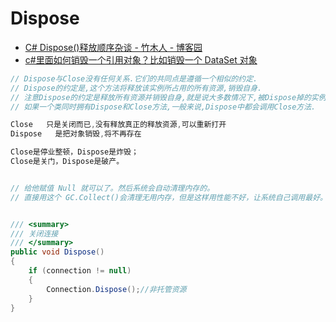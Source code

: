 # Dispose

- [C# Dispose()释放顺序杂谈 - 竹木人 - 博客园](https://www.cnblogs.com/lonelyDog/archive/2012/02/17/2355430.html)
- [c#里面如何销毁一个引用对象？比如销毁一个 DataSet 对象](https://zhidao.baidu.com/question/97266261.html)

```c#
// Dispose与Close没有任何关系.它们的共同点是遵循一个相似的约定.
// Dispose的约定是,这个方法将释放该实例所占用的所有资源,销毁自身.
// 注意Dispose的约定是释放所有资源并销毁自身,就是说大多数情况下,被Dispose掉的实例都不应该被再次使用.
// 如果一个类同时拥有Dispose和Close方法,一般来说,Dispose中都会调用Close方法.

Close   只是关闭而已,没有释放真正的释放资源,可以重新打开
Dispose   是把对象销毁,将不再存在

Close是停业整顿，Dispose是炸毁；
Close是关门，Dispose是破产。


// 给他赋值 Null 就可以了。然后系统会自动清理内存的。
// 直接用这个 GC.Collect()会清理无用内存，但是这样用性能不好，让系统自己调用最好。


/// <summary>
/// 关闭连接
/// </summary>
public void Dispose()
{
    if (connection != null)
    {
        Connection.Dispose();//非托管资源
    }
}
```
